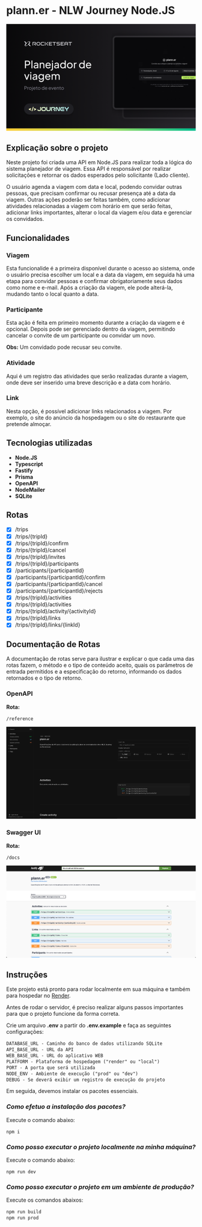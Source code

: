 # plann.er - NLW Journey Node.JS

![Evento NLW Journey](public/NLW-Journey-Event.png "Evento NLW Journey")

## Explicação sobre o projeto

Neste projeto foi criada uma API em Node.JS para realizar toda a lógica do sistema planejador de viagem. Essa API é responsável por realizar
solicitações e retornar os dados esperados pelo solicitante (Lado cliente).

O usuário agenda a viagem com data e local, podendo convidar outras pessoas, que precisam confirmar ou recusar presença até a data da viagem.
Outras ações poderão ser feitas também, como adicionar atividades relacionadas a viagem com horário em que serão feitas, adicionar links importantes, alterar
o local da viagem e/ou data e gerenciar os convidados.

## Funcionalidades

### Viagem

Esta funcionalide é a primeira disponível durante o acesso ao sistema, onde o usuário precisa escolher um local e a data da viagem, em seguida há uma etapa
para convidar pessoas e confirmar obrigatoriamente seus dados como nome e e-mail.
Após a criação da viagem, ele pode alterá-la, mudando tanto o local quanto a data.

### Participante

Esta ação é feita em primeiro momento durante a criação da viagem e é opcional. Depois pode ser gerenciado dentro da viagem, permitindo cancelar o
convite de um participante ou convidar um novo.

**Obs:** Um convidado pode recusar seu convite.

### Atividade

Aqui é um registro das atividades que serão realizadas durante a viagem, onde deve ser inserido uma breve descrição e a data com horário.

### Link

Nesta opção, é possível adicionar links relacionados a viagem. Por exemplo, o site do anúncio da hospedagem ou o site do restaurante que pretende almoçar.

## Tecnologias utilizadas

- **Node.JS**
- **Typescript**
- **Fastify**
- **Prisma**
- **OpenAPI**
- **NodeMailer**
- **SQLite**

## Rotas

- [x] /trips
- [x] /trips/{tripId}
- [x] /trips/{tripId}/confirm
- [x] /trips/{tripId}/cancel
- [x] /trips/{tripId}/invites
- [x] /trips/{tripId}/participants
- [x] /participants/{participantId}
- [x] /participants/{participantId}/confirm
- [x] /participants/{participantId}/cancel
- [x] /participants/{participantId}/rejects
- [x] /trips/{tripId}/activities
- [x] /trips/{tripId}/activities
- [x] /trips/{tripId}/activity/{activityId}
- [x] /trips/{tripId}/links
- [x] /trips/{tripId}/links/{linkId}

## Documentação de Rotas

A documentação de rotas serve para ilustrar e explicar o que cada uma das rotas fazem, o método e o tipo de conteúdo aceito, quais os parâmetros de entrada permitidos e a especificação do retorno, informando os dados retornados e o tipo de retorno.

### OpenAPI

**Rota:**

```url
/reference
```

![Documentação OpenAPI](public/OpenAPI.png "Documentação OpenAPI")

### Swagger UI

**Rota:**

```url
/docs
```

![Documentação Swagger UI](public/Swagger-UI.png "Documentação Swagger UI")

## Instruções

Este projeto está pronto para rodar localmente em sua máquina e também para hospedar no [Render](https://render.com/).

Antes de rodar o servidor, é preciso realizar alguns passos importantes para que o projeto funcione da forma correta.

Crie um arquivo **.env** a partir do **.env.example** e faça as seguintes configurações:

```env
DATABASE_URL - Caminho do banco de dados utilizando SQLite
API_BASE_URL - URL da API
WEB_BASE_URL - URL do aplicativo WEB
PLATFORM - Plataforma de hospedagem ("render" ou "local")
PORT - A porta que será utilizada
NODE_ENV - Ambiente de execução ("prod" ou "dev")
DEBUG - Se deverá exibir um registro de execução do projeto
```

Em seguida, devemos instalar os pacotes essenciais.

### _Como efetuo a instalação dos pacotes?_

Execute o comando abaixo:

```node
npm i
```

### _Como posso executar o projeto localmente na minha máquina?_

Execute o comando abaixo:

```node
npm run dev
```

### _Como posso executar o projeto em um ambiente de produção?_

Execute os comandos abaixos:

```node
npm run build
npm run prod
```
